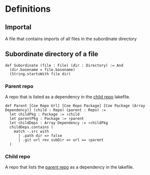 # Definitions

## Importal

A file that contains imports of all files in the subordinate directory

## Subordinate directory of a file

```lean
def Subordinate (file : File) (dir : Directory) := And
  (dir.basename = file.basename)
  (String.startsWith file dir)
```

### Parent repo

A repo that is listed as a dependency in the [child repo](#child-repo) lakefile.

```lean
def Parent [Coe Repo Url] [Coe Repo Package] [Coe Package (Array Dependency)] (child : Repo) (parent : Repo) := 
  let childPkg : Package := ↑child
  let parentPkg : Package := ↑parent
  let childDeps : Array Dependency := ↑childPkg
  childDeps.contains (
    match ·.src with
      | .path dir => false
      | .git url rev subDir => url == ↑parent
  )
```

### Child repo

A repo that lists the [parent repo](#parent-repo) as a dependency in the lakefile.
